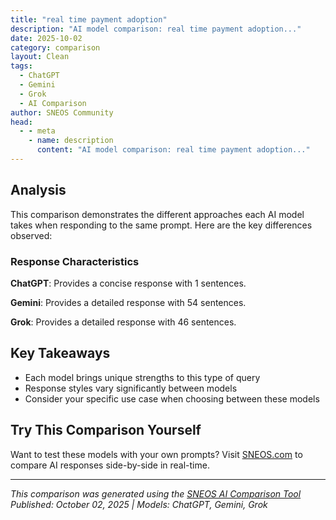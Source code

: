 ```yaml
---
title: "real time payment adoption"
description: "AI model comparison: real time payment adoption..."
date: 2025-10-02
category: comparison
layout: Clean
tags:
  - ChatGPT
  - Gemini
  - Grok
  - AI Comparison
author: SNEOS Community
head:
  - - meta
    - name: description
      content: "AI model comparison: real time payment adoption..."
---
```


<ChatComparison
  title="real time payment adoption"
  prompt="real time payment adoption"
  :responses='{"ChatGPT": "Real-time payment (RTP) adoption refers to the increasing implementation and usage of payment systems that enable instant or near-instantaneous transactions between parties, typically available 24/7. This trend has gained momentum in recent years globally due to several factors:\n\n### Key Drivers of RTP Adoption\n\n1. **Consumer Demand**: Increasing consumer expectations for immediate access to funds and instant transaction confirmations are pushing businesses to adopt real-time payment solutions.\n\n2. **Technological Advancements**: Innovations in technology and infrastructure, including mobile wallets, payment processing platforms, and enhanced security features, have made RTP systems more accessible and reliable.\n\n3. **Regulatory Support**: Many countries have introduced policies and frameworks to promote RTP systems. Governments and regulatory bodies recognize the economic benefits of faster transactions for businesses and consumers.\n\n4. **Financial Inclusion**: RTP systems can enhance access to financial services, especially in underserved or unbanked populations. They facilitate easier access to funds and digital financial services.\n\n5. **Competitive Pressure**: Financial institutions are adopting RTP to remain competitive. The rise of fintech companies offering rapid payment solutions also compels traditional banks to innovate and offer similar services.\n\n### Challenges to RTP Adoption\n\n1. **Infrastructure**: Some regions lack the necessary technological infrastructure or have legacy systems that hinder the implementation of RTP.\n\n2. **Security Concerns**: The rise in cybercrimes and fraud raises concerns about the safety of instant transactions, necessitating robust security measures.\n\n3. **Integration Issues**: Businesses may face challenges integrating RTP solutions with their existing financial systems and processes.\n\n4. **Cost**: While some RTP systems can reduce transaction costs, others may involve fees that could be a barrier for smaller businesses and individuals.\n\n### Global Trends\n\n- **United States**: The RTP network established by The Clearing House is one of the leading veins of real-time payments, allowing instant transfers between participating banks.\n \n- **Europe**: The SEPA Instant Credit Transfer system facilitates real-time payments across the Eurozone, accelerating the adoption of RTP in European countries.\n\n- **Asia**: Countries like India with the Unified Payments Interface (UPI) and China with WeChat Pay and Alipay have seen significant uptake of real-time payments.\n\n- **Australia**: The New Payments Platform (NPP) allows for real-time payments, helping businesses and consumers transact quickly.\n\n### Conclusion\n\nReal-time payment systems are becoming increasingly important in the financial ecosystem, enhancing transaction speed and efficiency. The ongoing evolution of these systems and increased adoption can have significant implications for economy and society, driving financial innovation and improving user experiences across the board. As more stakeholders recognize the benefits, it is likely that RTP adoption will continue to grow, leading to more widespread change in how payments are made and received.", "Gemini": "Real-time payments (RTP) are rapidly gaining traction globally, and their adoption is a complex phenomenon driven by various factors. Here\u0027s a breakdown of the key aspects of real-time payment adoption:\n\n**What are Real-Time Payments (RTP)?**\n\nRTP systems allow for the immediate transfer of funds between bank accounts, typically available 24/7/365. They offer several advantages over traditional payment methods:\n\n* **Speed:** Funds are transferred almost instantly.\n* **Availability:** Transactions can be processed at any time, including weekends and holidays.\n* **Data Richness:** RTP systems often support richer data payloads, allowing for more detailed remittance information.\n* **Security:** Often incorporate advanced security features like tokenization and real-time fraud monitoring.\n* **Irrevocability:** While sometimes a drawback, irrevocability reduces settlement risk for the recipient.\n\n**Drivers of Real-Time Payment Adoption:**\n\nSeveral factors are contributing to the increasing adoption of RTP:\n\n* **Consumer Demand:** Consumers expect faster, more convenient payment options, especially in the digital age. The desire for instant gratification and real-time reconciliation fuels adoption.\n* **Business Benefits:**\n * **Improved Cash Flow:** Faster access to funds improves working capital management.\n * **Reduced Costs:** Potentially lower transaction fees compared to some other methods (especially for smaller transactions).\n * **Operational Efficiency:** Automated reconciliation and faster settlement streamline operations.\n * **New Business Models:** Enables new use cases, such as instant invoice payments, just-in-time inventory, and dynamic pricing.\n * **Supplier Relationships:** Faster payments can strengthen relationships with suppliers, particularly smaller businesses.\n* **Technological Advancements:** The development of robust and secure RTP infrastructure is crucial. Mobile payment apps and digital wallets facilitate easy access to RTP systems.\n* **Regulatory Push:** Governments and central banks in many countries are actively promoting RTP adoption to modernize payment systems, reduce reliance on cash, and foster financial inclusion. They may do this by mandating certain banks to participate or by creating their own national RTP systems.\n* **Competitive Pressure:** Banks and payment providers are adopting RTP to remain competitive and attract customers.\n* **Fintech Innovation:** Fintech companies are driving innovation in RTP, developing new applications and services that leverage the capabilities of real-time payments.\n* **Globalization:** The need for faster and more efficient cross-border payments is driving demand for RTP solutions that can facilitate international transactions.\n\n**Challenges to Real-Time Payment Adoption:**\n\nDespite the benefits, there are also challenges:\n\n* **Interoperability:** Ensuring seamless compatibility between different RTP systems and payment platforms is crucial for widespread adoption. Fragmentation can hinder growth.\n* **Fraud and Security:** Real-time nature necessitates robust fraud detection and prevention mechanisms to mitigate the risk of fraudulent transactions. \u0022Instant\u0022 also means less time to catch fraud.\n* **Awareness and Education:** Many consumers and businesses are still unfamiliar with the benefits and usage of RTP. Education is vital.\n* **Legacy Systems:** Integrating RTP systems with existing banking infrastructure can be complex and costly. Upgrading core banking systems is often required.\n* **Cost of Implementation:** Developing and implementing RTP infrastructure can be a significant investment for banks and payment providers.\n* **Scalability:** RTP systems must be able to handle a high volume of transactions without compromising performance or security.\n* **Data Privacy and Security Concerns:** Users may be hesitant to share financial information through new RTP platforms if they lack confidence in their security and data privacy practices.\n* **Irrevocability:** While a benefit for recipients, senders may be hesitant due to the lack of recourse if they make a mistake.\n* **Network Effects:** The value of an RTP system increases as more participants join. Building a critical mass of users can take time.\n* **Pricing Models:** The pricing structure of RTP systems can affect adoption. If fees are too high, users may be discouraged from using them.\n* **International Standardization:** Different RTP systems around the world use different standards and protocols, making cross-border RTP more complex.\n\n**Examples of Real-Time Payment Systems:**\n\n* **United States:** The Clearing House\u0027s RTP network, FedNow (Federal Reserve\u0027s RTP system)\n* **United Kingdom:** Faster Payments Service (FPS)\n* **Europe:** SEPA Instant Credit Transfer (SCT Inst)\n* **India:** Unified Payments Interface (UPI)\n* **Singapore:** FAST (Fast And Secure Transfers)\n* **Australia:** New Payments Platform (NPP)\n\n**Impact of Real-Time Payments:**\n\n* **Financial Inclusion:** RTP can provide access to financial services for underserved populations by enabling cheaper and more convenient payment options.\n* **Economic Growth:** Increased efficiency in payment systems can stimulate economic growth by facilitating faster transactions and improving cash flow for businesses.\n* **Innovation:** RTP creates opportunities for new payment applications and services, fostering innovation in the financial services industry.\n* **Reduced Cash Usage:** RTP encourages the use of digital payments, reducing reliance on cash and its associated costs and risks.\n* **Better Customer Experience:** RTP provides a more convenient and seamless payment experience for consumers and businesses.\n\n**Future Trends in Real-Time Payments:**\n\n* **Increased Adoption:** RTP adoption is expected to continue to grow rapidly in the coming years as more countries and institutions implement RTP systems.\n* **Cross-Border RTP:** Efforts are underway to develop solutions for seamless cross-border RTP, enabling faster and more efficient international payments.\n* **Integration with Emerging Technologies:** RTP is likely to be integrated with emerging technologies such as blockchain, artificial intelligence (AI), and the Internet of Things (IoT) to create new payment applications and services.\n* **Expansion of Use Cases:** The use cases for RTP are expected to expand beyond traditional payments to include areas such as e-commerce, bill payments, and government disbursements.\n* **Focus on Security:** Continued emphasis will be placed on enhancing the security of RTP systems to mitigate the risk of fraud and cybercrime.\n* **Open Banking and RTP:** Open Banking initiatives enable third-party providers to access bank account information and initiate payments, further driving RTP adoption.\n\n**Conclusion:**\n\nReal-time payments represent a significant shift in the global payments landscape. While challenges remain, the benefits of RTP \u2013 speed, convenience, efficiency, and innovation \u2013 are driving its widespread adoption. As technology evolves and regulatory frameworks mature, real-time payments are poised to become the dominant form of payment in many countries. The continued success depends on addressing security concerns, ensuring interoperability, and educating users about the benefits of this evolving technology.\n", "Grok": "Real-time payment (RTP) adoption refers to the growing implementation and usage of payment systems that enable immediate transfer of funds between parties, typically within seconds, 24/7, including weekends and holidays. Unlike traditional payment methods like Automated Clearing House (ACH) transfers or wire transfers, which can take hours or days to process, RTP systems provide instant settlement, improving efficiency, transparency, and convenience for businesses and consumers.\n\n### Key Aspects of Real-Time Payment Adoption\n1. **Global Trends**:\n - RTP systems are being adopted worldwide as governments, central banks, and financial institutions recognize the benefits of faster payments for economic growth and financial inclusion.\n - Examples of RTP systems include:\n - **India**: Unified Payments Interface (UPI), which has seen massive adoption with billions of transactions monthly due to its simplicity and interoperability.\n - **United States**: The Clearing House\u2019s RTP Network, launched in 2017, and the Federal Reserve\u2019s FedNow Service, rolled out in 2023, are driving adoption.\n - **Europe**: SEPA Instant Credit Transfer (SCT Inst) enables real-time euro payments across the Single Euro Payments Area.\n - **Australia**: New Payments Platform (NPP) allows instant transfers and innovative payment features.\n - According to ACI Worldwide\u2019s 2023 report, real-time transactions are projected to account for 27.1% of global electronic payments by 2028, up from 18.5% in 2023.\n\n2. **Driving Factors for Adoption**:\n - **Consumer Demand**: Growing expectations for instant gratification and seamless digital experiences, especially among younger generations.\n - **Business Needs**: Faster payments improve cash flow, reduce payment delays, and enable real-time payroll or supplier payments.\n - **Government Initiatives**: Central banks are modernizing payment infrastructures to boost economic efficiency and reduce reliance on cash.\n - **Technological Advancements**: The rise of fintech, mobile banking, and APIs has made RTP integration easier for financial institutions.\n - **Financial Inclusion**: RTP systems, often accessible via mobile devices, help bring unbanked populations into the formal financial system, especially in emerging markets.\n\n3. **Benefits of Real-Time Payments**:\n - **Speed**: Transactions are completed in seconds, enhancing user experience.\n - **Transparency**: Immediate confirmation of payment status reduces uncertainty.\n - **Cost Efficiency**: Reduces the need for intermediaries and lowers transaction costs over time.\n - **Innovation**: Enables new use cases like instant payroll, insurance payouts, and peer-to-peer (P2P) payments (e.g., apps like Venmo or Cash App in the U.S. leverage RTP).\n\n4. **Challenges to Adoption**:\n - **Infrastructure Costs**: Upgrading legacy banking systems to support RTP can be expensive for financial institutions, especially smaller ones.\n - **Regulatory Hurdles**: Harmonizing regulations across borders for cross-border RTP remains complex.\n - **Security Concerns**: Faster payments can increase the risk of fraud or errors, requiring robust authentication and anti-fraud measures.\n - **Interoperability**: Ensuring different RTP systems can work together globally is a significant challenge.\n - **Adoption Gaps**: In some regions, businesses and consumers are slow to adopt RTP due to unfamiliarity or preference for traditional methods.\n\n5. **Current State of Adoption (as of 2023/2024)**:\n - **India**: UPI handles over 10 billion transactions monthly, making it a global leader in RTP volume.\n - **United States**: Adoption is growing with FedNow and RTP Network. As of late 2023, thousands of financial institutions had joined these networks, though full-scale adoption by smaller banks and credit unions is still in progress.\n - **Europe**: SCT Inst is widely used, with over 60% of payment service providers in the SEPA area offering instant payments.\n - **Emerging Markets**: Countries like Brazil (with PIX) and Kenya (with M-Pesa) are seeing rapid RTP growth, often leapfrogging traditional banking systems through mobile-based solutions.\n\n6. **Future Outlook**:\n - Cross-border RTP is a key focus, with initiatives like SWIFT\u2019s global payment innovation (GPI) and ISO 20022 messaging standards aiming to enable seamless international instant payments.\n - Integration with emerging technologies like blockchain and central bank digital currencies (CBDCs) could further accelerate RTP adoption.\n - Businesses are expected to leverage RTP for real-time supply chain payments, gig economy disbursements, and customer refunds.\n\n### Conclusion\nReal-time payment adoption is transforming the global financial landscape by enabling faster, more efficient, and inclusive payment systems. While adoption rates vary by region due to infrastructure, regulatory, and cultural differences, the trajectory is clear: RTP is becoming a cornerstone of modern economies. For businesses, financial institutions, and consumers, staying ahead of this trend will be critical to remain competitive in a digital-first world.\n\nIf you\u2019re looking for data or specifics on RTP adoption in a particular country or industry, let me know!"}' 
  published-date="10:45"
/>

## Analysis

This comparison demonstrates the different approaches each AI model takes when responding to the same prompt. Here are the key differences observed:

### Response Characteristics

**ChatGPT**: Provides a concise response with 1 sentences. 

**Gemini**: Provides a detailed response with 54 sentences. 

**Grok**: Provides a detailed response with 46 sentences. 

## Key Takeaways

- Each model brings unique strengths to this type of query
- Response styles vary significantly between models
- Consider your specific use case when choosing between these models

## Try This Comparison Yourself

Want to test these models with your own prompts? Visit [SNEOS.com](https://sneos.com) to compare AI responses side-by-side in real-time.

---

*This comparison was generated using the [SNEOS AI Comparison Tool](https://sneos.com)*
*Published: October 02, 2025 | Models: ChatGPT, Gemini, Grok*
